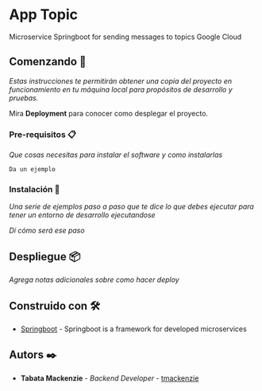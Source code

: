 #  App Topic 
 Microservice Springboot for sending messages to topics Google Cloud


 ## Comenzando 🚀

_Estas instrucciones te permitirán obtener una copia del proyecto en funcionamiento en tu máquina local para propósitos de desarrollo y pruebas._

Mira **Deployment** para conocer como desplegar el proyecto.


### Pre-requisitos 📋

_Que cosas necesitas para instalar el software y como instalarlas_

```
Da un ejemplo
```

### Instalación 🔧

_Una serie de ejemplos paso a paso que te dice lo que debes ejecutar para tener un entorno de desarrollo ejecutandose_

_Dí cómo será ese paso_


## Despliegue 📦

_Agrega notas adicionales sobre como hacer deploy_

## Construido con 🛠️

* [Springboot](https://spring.io/) - Springboot is a framework for developed microservices


## Autors ✒️

* **Tabata Mackenzie** - *Backend Developer* - [tmackenzie](#tmackenzie@gmail.com)